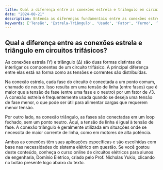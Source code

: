 ```yaml
---
title: Qual a diferença entre as conexões estrela e triângulo em circuitos trifásicos?
date: "2024-08-21"
description: Entenda as diferenças fundamentais entre as conexões estrela e triângulo em circuitos trifásicos.
keywords: ['Tensão', 'Estrela-Triângulo', 'Usado', 'Fator', 'Termo', 'Triângulo-Triângulo', 'Resolvido']
---
```


## Qual a diferença entre as conexões estrela e triângulo em circuitos trifásicos?

As conexões estrela (Y) e triângulo (Δ) são duas formas distintas de interligar os componentes de um circuito trifásico. A principal diferença entre elas está na forma como as tensões e correntes são distribuídas.

Na conexão estrela, cada fase do circuito é conectada a um ponto comum, chamado de neutro. Isso resulta em uma tensão de linha (entre fases) que é maior que a tensão de fase (entre uma fase e o neutro) por um fator de √3. A conexão estrela é frequentemente usada quando se deseja uma tensão de fase menor, o que pode ser útil para alimentar cargas que requerem menor tensão.

Por outro lado, na conexão triângulo, as fases são conectadas em um loop fechado, sem um ponto neutro. Aqui, a tensão de linha é igual à tensão de fase. A conexão triângulo é geralmente utilizada em situações onde se necessita de maior corrente de linha, como em motores de alta potência.

Ambas as conexões têm suas aplicações específicas e são escolhidas com base nas necessidades do sistema elétrico em questão. Se você gostou deste conteúdo, conheça o curso online de circuitos elétricos para alunos de engenharia, Domínio Elétrico, criado pelo Prof. Nicholas Yukio, clicando no botão presente logo abaixo do texto.